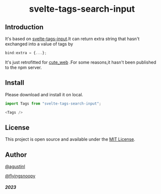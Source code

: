 <h1 align="center">
    svelte-tags-search-input
</h1>



## Introduction

It's based on [svelte-tags-input](https://github.com/agustinl/svelte-tags-input).It can return extra string that hasn't exchanged into a value of tags by 

```js
bind:extra = {...}; 
```

It's just retrofitted for [cute_web](https://github.com/nyansite/cute_web) .For some reasons,it hasn't been published to the npm server.

## Install

Please download and install it on local.

```javascript
import Tags from "svelte-tags-search-input";

<Tags />
```

## License

This project is open source and available under the [MIT License](LICENSE).

## Author

[@agustinl](https://twitter.com/agustinlautaro)

[@flyingsnoopy](https://github.com/flyingsnoopy)

##### 2023
